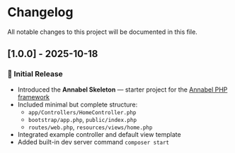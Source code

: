 # Changelog

All notable changes to this project will be documented in this file.

## [1.0.0] - 2025-10-18

### 🎉 Initial Release

-   Introduced the **Annabel Skeleton** — starter project for the [Annabel PHP framework](https://github.com/codemonster-ru/annabel)
-   Included minimal but complete structure:
    -   `app/Controllers/HomeController.php`
    -   `bootstrap/app.php`, `public/index.php`
    -   `routes/web.php`, `resources/views/home.php`
-   Integrated example controller and default view template
-   Added built-in dev server command `composer start`
